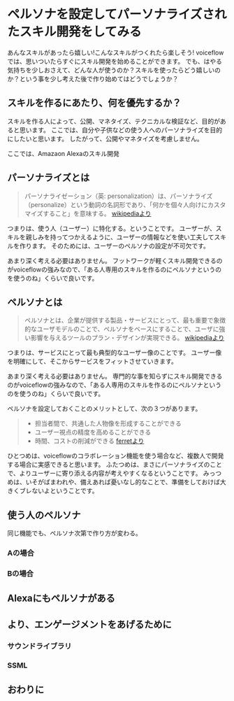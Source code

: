 # ペルソナを設定してパーソナライズされたスキル開発をしてみる
あんなスキルがあったら嬉しい!こんなスキルがつくれたら楽しそう!
voiceflowでは、思いついたらすぐにスキル開発を始めることができます。
でも、はやる気持ちを少しおさえて、どんな人が使うのか？スキルを使ったらどう嬉しいのか？という事を少し考えた後で作り始めてはどうでしょうか？

## スキルを作るにあたり、何を優先するか？
スキルを作る人によって、公開、マネタイズ、テクニカルな検証など、目的があると思います。
ここでは、自分や子供などの使う人へのパーソナライズを目的にしたいと思います。
したがって、公開やマネタイズを考慮しません。

ここでは、Amazaon Alexaのスキル開発

## パーソナライズとは

> パーソナライゼーション（英: personalization）は、パーソナライズ（personalize）という動詞の名詞形であり、「何かを個々人向けにカスタマイズすること」を意味する。
[wikipediaより](https://ja.wikipedia.org/wiki/%E3%83%91%E3%83%BC%E3%82%BD%E3%83%8A%E3%83%A9%E3%82%A4%E3%82%BC%E3%83%BC%E3%82%B7%E3%83%A7%E3%83%B3)

つまりは、使う人（ユーザー）に特化する。ということです。
ユーザーが、スキルを親しみを持ってつかえるように、ユーザーの情報などを使い工夫してスキルを作ります。
そのためには、ユーザーのペルソナの設定が不可欠です。

あまり深く考える必要はありません。
フットワークが軽くスキル開発できるのがvoiceflowの強みなので、「ある人専用のスキルを作るのにペルソナというのを使うのね」くらいで良いです。

## ペルソナとは

> ペルソナとは、企業が提供する製品・サービスにとって、最も重要で象徴的なユーザモデルのことで、ペルソナをベースにすることで、ユーザに強い影響を与えるツールのプラン・デザインが実現できる。
[wikipediaより](https://ja.wikipedia.org/wiki/%E3%83%9A%E3%83%AB%E3%82%BD%E3%83%8A%E3%83%87%E3%82%B6%E3%82%A4%E3%83%B3)

つまりは、サービスにとって最も典型的なユーザー像のことです。
ユーザー像を明確にして、そこからサービスをフィットさせていきます。

あまり深く考える必要はありません。
専門的な事を知らずにスキル開発できるのがvoiceflowの強みなので、「ある人専用のスキルを作るのにペルソナというのを使うのね」くらいで良いです。

ペルソナを設定しておくことのメリットとして、次の３つがあります。

> * 担当者間で、共通した人物像を形成することができる
> * ユーザー視点の精度を高めることができる
> * 時間、コストの削減ができる
[ferretより](https://ferret-plus.com/8116)

ひとつめは、voiceflowのコラボレーション機能を使う場合など、複数人で開発する場合に実感できると思います。
ふたつめは、まさにパーソナライズのことで、よりユーザーに寄り添える内容が考えやすくなるということです。
みっつめは、いそがばまわれや、備えあれば憂いなし的なことで、準備をしておけば大きくブレないよということです。

## 使う人のペルソナ
同じ機能でも、ペルソナ次第で作り方が変わる。

### Aの場合
### Bの場合

## Alexaにもペルソナがある




## より、エンゲージメントをあげるために
### サウンドライブラリ
### SSML

## おわりに
